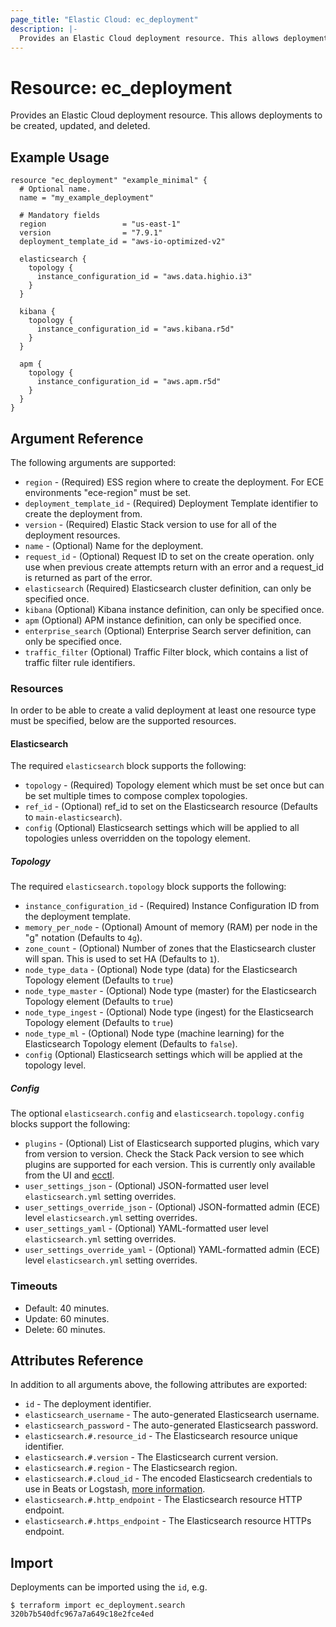 ```yaml
---
page_title: "Elastic Cloud: ec_deployment"
description: |-
  Provides an Elastic Cloud deployment resource. This allows deployments to be created, updated, and deleted.
---
```


# Resource: ec_deployment

Provides an Elastic Cloud deployment resource. This allows deployments to be created, updated, and deleted.

## Example Usage

```hcl
resource "ec_deployment" "example_minimal" {
  # Optional name.
  name = "my_example_deployment"

  # Mandatory fields
  region                 = "us-east-1"
  version                = "7.9.1"
  deployment_template_id = "aws-io-optimized-v2"

  elasticsearch {
    topology {
      instance_configuration_id = "aws.data.highio.i3"
    }
  }

  kibana {
    topology {
      instance_configuration_id = "aws.kibana.r5d"
    }
  }

  apm {
    topology {
      instance_configuration_id = "aws.apm.r5d"
    }
  }
}
```

## Argument Reference

The following arguments are supported:

* `region` - (Required) ESS region where to create the deployment. For ECE environments "ece-region" must be set.
* `deployment_template_id` - (Required) Deployment Template identifier to create the deployment from.
* `version` - (Required) Elastic Stack version to use for all of the deployment resources.
* `name` - (Optional) Name for the deployment.
* `request_id` - (Optional) Request ID to set on the create operation. only use when previous create attempts return with an error and a request_id is returned as part of the error.
* `elasticsearch` (Required) Elasticsearch cluster definition, can only be specified once.
* `kibana` (Optional) Kibana instance definition, can only be specified once.
* `apm` (Optional) APM instance definition, can only be specified once.
* `enterprise_search` (Optional) Enterprise Search server definition, can only be specified once.
* `traffic_filter` (Optional) Traffic Filter block, which contains a list of traffic filter rule identifiers.

### Resources

In order to be able to create a valid deployment at least one resource type must be specified, below are the supported resources.

#### Elasticsearch

The required `elasticsearch` block supports the following:

* `topology` - (Required) Topology element which must be set once but can be set multiple times to compose complex topologies.
* `ref_id` - (Optional) ref_id to set on the Elasticsearch resource (Defaults to `main-elasticsearch`).
* `config` (Optional) Elasticsearch settings which will be applied to all topologies unless overridden on the topology element. 

##### Topology

The required `elasticsearch.topology` block supports the following:

* `instance_configuration_id` - (Required) Instance Configuration ID from the deployment template.
* `memory_per_node` - (Optional) Amount of memory (RAM) per node in the "<size in GB>g" notation (Defaults to `4g`).
* `zone_count` - (Optional) Number of zones that the Elasticsearch cluster will span. This is used to set HA (Defaults to `1`).
* `node_type_data` - (Optional) Node type (data) for the Elasticsearch Topology element (Defaults to `true`) 
* `node_type_master` - (Optional) Node type (master) for the Elasticsearch Topology element (Defaults to `true`)
* `node_type_ingest` - (Optional) Node type (ingest) for the Elasticsearch Topology element (Defaults to `true`)
* `node_type_ml` - (Optional) Node type (machine learning) for the Elasticsearch Topology element (Defaults to `false`).
* `config` (Optional) Elasticsearch settings which will be applied at the topology level. 

##### Config

The optional `elasticsearch.config` and `elasticsearch.topology.config` blocks support the following:

* `plugins` - (Optional) List of Elasticsearch supported plugins, which vary from version to version. Check the Stack Pack version to see which plugins are supported for each version. This is currently only available from the UI and [ecctl](https://www.elastic.co/guide/en/ecctl/master/ecctl_stack_list.html).
* `user_settings_json` - (Optional) JSON-formatted user level `elasticsearch.yml` setting overrides.
* `user_settings_override_json` - (Optional) JSON-formatted admin (ECE) level `elasticsearch.yml` setting overrides.
* `user_settings_yaml` - (Optional) YAML-formatted user level `elasticsearch.yml` setting overrides.
* `user_settings_override_yaml` - (Optional) YAML-formatted admin (ECE) level `elasticsearch.yml` setting overrides.

### Timeouts

* Default: 40 minutes.
* Update: 60 minutes.
* Delete: 60 minutes.

## Attributes Reference

In addition to all arguments above, the following attributes are exported:

* `id` - The deployment identifier.
* `elasticsearch_username` - The auto-generated Elasticsearch username.
* `elasticsearch_password` - The auto-generated Elasticsearch password.
* `elasticsearch.#.resource_id` - The Elasticsearch resource unique identifier.
* `elasticsearch.#.version` - The Elasticsearch current version.
* `elasticsearch.#.region` - The Elasticsearch region.
* `elasticsearch.#.cloud_id` - The encoded Elasticsearch credentials to use in Beats or Logstash, [more information](https://www.elastic.co/guide/en/cloud/current/ec-cloud-id.html).
* `elasticsearch.#.http_endpoint` - The Elasticsearch resource HTTP endpoint.
* `elasticsearch.#.https_endpoint` - The Elasticsearch resource HTTPs endpoint.

## Import

Deployments can be imported using the `id`, e.g.

```
$ terraform import ec_deployment.search 320b7b540dfc967a7a649c18e2fce4ed
```
